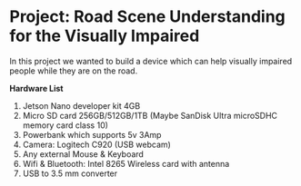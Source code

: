# Project: Road Scene Understanding for the Visually Impaired

In this project we wanted to build a device which can help visually impaired people while they are on the road. 

**Hardware List**
1. Jetson Nano developer kit 4GB
2. Micro SD card 256GB/512GB/1TB (Maybe SanDisk Ultra microSDHC memory card class 10)
3. Powerbank which supports 5v 3Amp
4. Camera: Logitech C920 (USB webcam)
5. Any external Mouse & Keyboard 
6. Wifi & Bluetooth: Intel 8265 Wireless card with antenna
7. USB to 3.5 mm converter
